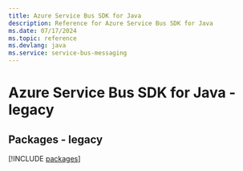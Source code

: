 ```yaml
---
title: Azure Service Bus SDK for Java
description: Reference for Azure Service Bus SDK for Java
ms.date: 07/17/2024
ms.topic: reference
ms.devlang: java
ms.service: service-bus-messaging
---
```

# Azure Service Bus SDK for Java - legacy
## Packages - legacy
[!INCLUDE [packages](service-bus-index.md)]